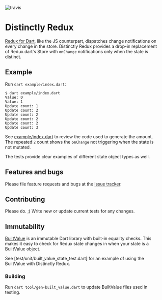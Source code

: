 ![travis](https://travis-ci.org/johncblandii/distinctly-redux.dart.svg?branch=master)

# Distinctly Redux

[Redux for Dart](https://github.com/johnpryan/redux.dart), like the JS counterpart, dispatches change notifications on every change in the store. Distinctly Redux provides a drop-in replacement of Redux.dart's Store with `onChange` notifications only when the state is distinct.

## Example

Run `dart example/index.dart`:

```
$ dart example/index.dart
Value: 0
Value: 1
Update count: 1
Update count: 2
Update count: 2
Update count: 2
Update count: 2
Update count: 3
```

See [example/index.dart](example/index.dart) to review the code used to generate the amount. The repeated `2` count shows the `onChange` not triggering when the state is not mutated.

The tests provide clear examples of different state object types as well.

## Features and bugs

Please file feature requests and bugs at the [issue tracker][tracker].

[tracker]: https://github.com/johncblandii/distinctly-redux.dart/issues

## Contributing

Please do. ;) Write new or update current tests for any changes.

## Immutability

[BuiltValue](https://github.com/google/built_value.dart/) is an immutable Dart library with built-in equality checks. This makes it easy to check for Redux state changes in when your state is a BuiltValue object.

See [test/unit/built_value_state_test.dart] for an example of using the BuiltValue with Distinctly Redux.

### Building

Run `dart tool/gen-built_value.dart` to update BuiltValue files used in testing.
